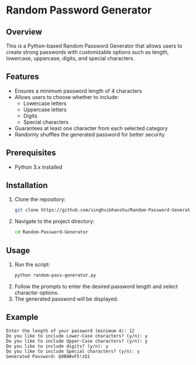 # Random Password Generator

## Overview
This is a Python-based Random Password Generator that allows users to create strong passwords with customizable options such as length, lowercase, uppercase, digits, and special characters.

## Features
- Ensures a minimum password length of 4 characters
- Allows users to choose whether to include:
  - Lowercase letters
  - Uppercase letters
  - Digits
  - Special characters
- Guarantees at least one character from each selected category
- Randomly shuffles the generated password for better security

## Prerequisites
- Python 3.x installed

## Installation
1. Clone the repository:
   ```sh
   git clone https://github.com/singhvibhanshu/Random-Password-Generator.git
   ```
2. Navigate to the project directory:
   ```sh
   cd Random-Password-Generator
   ```

## Usage
1. Run the script:
   ```sh
   python random-pass-generator.py
   ```
2. Follow the prompts to enter the desired password length and select character options.
3. The generated password will be displayed.

## Example
```
Enter the length of your password (minimum 4): 12
Do you like to include Lower-Case characters? (y/n): y
Do you like to include Upper-Case characters? (y/n): y
Do you like to include digits? (y/n): y
Do you like to include Special characters? (y/n): y
Generated Password: @dB8#xF5!zQ1
```